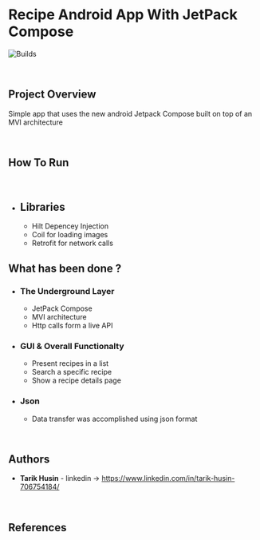 
# Recipe Android App With JetPack Compose

![Builds](https://github.com/project-chip/connectedhomeip/workflows/Builds/badge.svg)



</br>

## Project Overview

Simple app that uses the new android Jetpack Compose built on top of an MVI architecture 




</br>

## How To Run



<br/>


- ## Libraries

    - Hilt Depencey Injection
    - Coil for loading images
    - Retrofit for network calls




## What has been done ?

- ### The Underground Layer

    - JetPack Compose
    - MVI architecture
    - Http calls form a live API



- ### GUI & Overall Functionalty

    - Present recipes in a list 
    - Search a specific recipe
    - Show a recipe details page



- ### Json
    - Data transfer was accomplished using json format



</br>

## Authors

* **Tarik Husin**  - linkedin -> https://www.linkedin.com/in/tarik-husin-706754184/

</br>

## References

